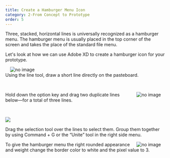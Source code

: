 ```yaml
---
title: Create a Hamburger Menu Icon
category: 2-From Concept to Prototype
order: 5
---
```


Three, stacked, horizontal lines is universally recognized as a hamburger menu. The hamburger menu is usually placed in the top corner of the screen and takes the place of the standard file menu.

Let's look at how we can use Adobe XD to create a hamburger icon for your prototype.  

<img style="padding: 0px 15px; float: left" src="https://iwilfried.github.io/Adobe-XD-eBook/images/XD-H-Icon-01.png
" alt="no image"/>  

&nbsp;   
Using the line tool, draw a short line directly on the pasteboard.  

&nbsp;   

<img style="padding: 0px 15px; float: right" src="https://iwilfried.github.io/Adobe-XD-eBook/images/XD-H-Icon-02.png
" alt="no image"/>Hold down the option key and drag two duplicate lines below—for a total of three lines.  

&nbsp;   

![](https://iwilfried.github.io/Adobe-XD-eBook/images/XD-H-Icon-05.png)  

Drag the selection tool over the lines to select them. Group them together by using Command + G or the “Unite” tool in the right side menu.

<img style="padding: 0px 15px; float: right" src="https://iwilfried.github.io/Adobe-XD-eBook/images/XD-H-Icon-08.png
" alt="no image"/>
To give the hamburger menu the right rounded appearance and weight change the border color to white and the pixel value to 3.




&nbsp;   

&nbsp;   